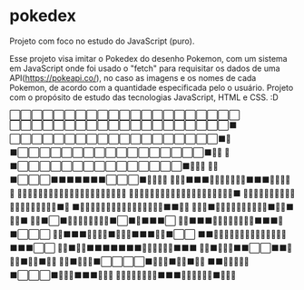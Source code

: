 # pokedex
Projeto com foco no estudo do JavaScript (puro).

  Esse projeto visa imitar o Pokedex do desenho Pokemon, com um sistema em JavaScript onde foi usado o "fetch" 
para requisitar os dados de uma API(https://pokeapi.co/), no caso as imagens e os nomes de cada Pokemon, de acordo com a quantidade especificada
pelo o usuário.
  Projeto com o propósito de estudo das tecnologias JavaScript, HTML e CSS. :D
  
⬜⬜⬜⬜⬜⬜⬜⬜⬜⬜⬜⬜⬜⬜⬜⬜⬜⬜⬜⬜⬜ 
⬜⬜⬜⬜⬜⬜⬜⬜⬜⬜⬜⬜⬜⬜⬜⬜⬜⬜⬜⬜⬛ 
⬜⬜⬜⬜⬜⬜⬜⬜⬜⬜⬜⬜⬜⬜⬜⬜⬜⬜⬜⬛💛 
⬛⬜⬜⬜⬜⬜⬜⬜⬜⬜⬜⬜⬜⬜⬜⬜⬜⬜⬛💛💛 
💛⬛⬜⬜⬜⬜⬜⬜⬜⬜⬜⬜⬜⬜⬜⬜⬜⬛💛💛💛 
💛💛⬛⬜⬜⬜⬛⬛⬛⬛⬛⬛⬛⬜⬜⬜⬛💛💛💛💛 
💛💛💛⬛⬛⬛💛💛💛💛💛💛💛⬛⬛⬛💛💛💛💛💛 
💛💛💛💛💛💛💛💛💛💛💛💛💛💛💛💛💛💛💛💛💛 
💛💛💛💛💛💛💛💛💛💛💛💛💛💛💛💛💛💛💛💛⬛ 
💛💛💛💛💛💛💛💛💛💛💛💛💛💛💛💛💛💛💛⬛💛 
⬛💛💛💛💛💛💛💛💛💛💛💛💛💛💛💛💛⬛⬛💛💛 
💛💛💛⬛💛💛💛💛💛💛💛💛💛💛⬛💛💛⬛💛💛⬛ 
💛💛⬛⬜⬛💛💛💛💛💛💛💛💛⬛⬜⬛💛⬛⬛⬛⬜ 
💛💛⬛⬛⬛💛💛💛💛💛💛💛💛⬛⬛⬛💛⬛⬜⬜⬜ 
💛💛⬛⬛⬛💛💛💛💛⬛💛💛💛⬛⬛⬛💛💛⬛⬜⬜ 
⬛⬛💛💛💛💛💛💛💛💛💛💛💛💛💛💛⬛⬛⬛⬜⬜ 
🍎🍎⬛💛💛⬛⬛⬛⬛⬛⬛⬛💛💛💛💛🍎🍎⬛⬛⬛ 
🍎🍎⬛💛💛💛⬛⬛⬜⬜⬛⬛💛💛💛⬛🍎🍎⬛💛💛 
🍎🍎⬛💛💛💛⬛⬜⬜⬜⬜⬛💛💛💛⬛🍎🍎⬛💛💛 
⬛⬛💛💛💛💛💛⬛⬜⬜⬜⬛💛💛💛⬛⬛⬛💛💛💛 
💛💛💛💛💛💛💛💛⬛⬛⬛💛💛💛💛💛💛⬛💛💛💛

